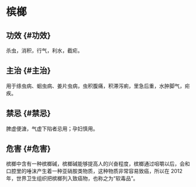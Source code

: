 # 槟榔


## 功效 {#功效}

杀虫，消积，行气，利水，截疟。


## 主治 {#主治}

用于绦虫病、蛔虫病、姜片虫病，虫积腹痛，积滞泻痢，里急后重，水肿脚气，疟疾。


## 禁忌 {#禁忌}

脾虚便溏，气虚下陷者忌用；孕妇慎用。


## 危害 {#危害}

槟榔中含有一种槟榔碱，槟榔碱能够提高人的兴奋程度，槟榔通过咀嚼以后，会和口腔里的唾沫产生着一种亚硝胺类物质，这种物质非常容易致癌，所以在 2012 年，世界卫生组织把槟榔列入致癌物，也称之为“软毒品”。

